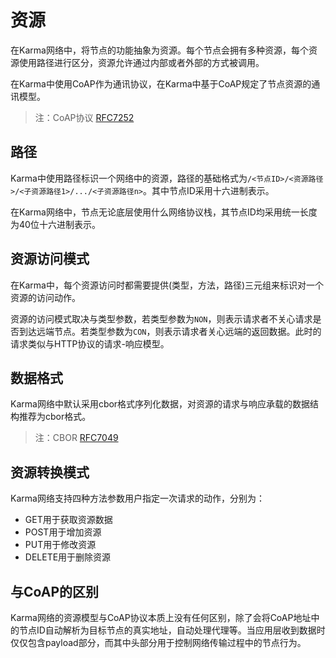 # 资源
在Karma网络中，将节点的功能抽象为资源。每个节点会拥有多种资源，每个资源使用路径进行区分，资源允许通过内部或者外部的方式被调用。

在Karma中使用CoAP作为通讯协议，在Karma中基于CoAP规定了节点资源的通讯模型。

> 注：CoAP协议 [RFC7252](https://tools.ietf.org/html/rfc7252)

## 路径
Karma中使用路径标识一个网络中的资源，路径的基础格式为`/<节点ID>/<资源路径>/<子资源路径1>/.../<子资源路径n>`。其中节点ID采用十六进制表示。

在Karma网络中，节点无论底层使用什么网络协议栈，其节点ID均采用统一长度为40位十六进制表示。

## 资源访问模式
在Karma中，每个资源访问时都需要提供(类型，方法，路径)三元组来标识对一个资源的访问动作。

资源的访问模式取决与类型参数，若类型参数为`NON`，则表示请求者不关心请求是否到达远端节点。若类型参数为`CON`，则表示请求者关心远端的返回数据。此时的请求类似与HTTP协议的请求-响应模型。

## 数据格式
Karma网络中默认采用cbor格式序列化数据，对资源的请求与响应承载的数据结构推荐为cbor格式。

> 注：CBOR [RFC7049](https://tools.ietf.org/html/rfc7049)

## 资源转换模式
Karma网络支持四种方法参数用户指定一次请求的动作，分别为：
- GET用于获取资源数据
- POST用于增加资源
- PUT用于修改资源
- DELETE用于删除资源

## 与CoAP的区别
Karma网络的资源模型与CoAP协议本质上没有任何区别，除了会将CoAP地址中的节点ID自动解析为目标节点的真实地址，自动处理代理等。当应用层收到数据时仅仅包含payload部分，而其中头部分用于控制网络传输过程中的节点行为。

